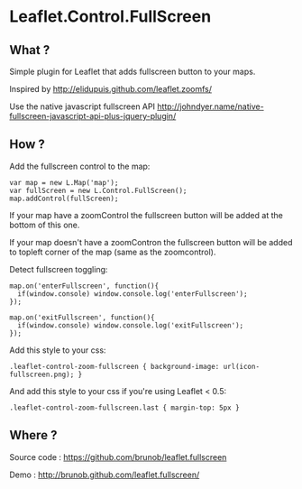 Leaflet.Control.FullScreen
============

What ?
------

Simple plugin for Leaflet that adds fullscreen button to your maps.

Inspired by http://elidupuis.github.com/leaflet.zoomfs/

Use the native javascript fullscreen API http://johndyer.name/native-fullscreen-javascript-api-plus-jquery-plugin/

How ?
------

Add the fullscreen control to the map:

```
var map = new L.Map('map');
var fullScreen = new L.Control.FullScreen(); 
map.addControl(fullScreen);
```

If your map have a zoomControl the fullscreen button will be added at the bottom of this one.

If your map doesn't have a zoomContron the fullscreen button will be added to topleft corner of the map (same as the zoomcontrol).

Detect fullscreen toggling:

```
map.on('enterFullscreen', function(){
  if(window.console) window.console.log('enterFullscreen');
});

map.on('exitFullscreen', function(){
  if(window.console) window.console.log('exitFullscreen');
});
```

Add this style to your css:

```
.leaflet-control-zoom-fullscreen { background-image: url(icon-fullscreen.png); }
```

And add this style to your css if you're using Leaflet < 0.5:

```
.leaflet-control-zoom-fullscreen.last { margin-top: 5px }
```

Where ?
------

Source code : https://github.com/brunob/leaflet.fullscreen

Demo : http://brunob.github.com/leaflet.fullscreen/
